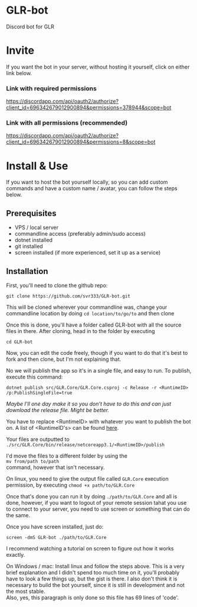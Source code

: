 # GLR-bot
Discord bot for GLR

# Invite

If you want the bot in your server, without hosting it yourself, click on either link below.

### Link with required permissions
https://discordapp.com/api/oauth2/authorize?client_id=696342679012900894&permissions=378944&scope=bot

### Link with all permissions (recommended)
https://discordapp.com/api/oauth2/authorize?client_id=696342679012900894&permissions=8&scope=bot

# Install & Use

If you want to host the bot yourself locally, so you can add custom commands and have a custom name / avatar, you can follow the steps below.

## Prerequisites 

- VPS / local server
- commandline access (preferably admin/sudo access)
- dotnet installed
- git installed
- screen installed (if more experienced, set it up as a service)
  
## Installation

First, you'll need to clone the github repo:  

`git clone https://github.com/svr333/GLR-bot.git`  

This will be cloned wherever your commandline was, change your commandline location by doing `cd location/to/go/to` and then clone

Once this is done, you'll have a folder called GLR-bot with all the source files in there.
After cloning, head in to the folder by executing

`cd GLR-bot`

Now, you can edit the code freely, though if you want to do that it's best to fork and then clone, but I'm not explaining that.

No we will publish the app so it's in a single file, and easy to run. To publish, execute this command:

`dotnet publish src/GLR.Core/GLR.Core.csproj -c Release -r <RuntimeID> /p:PublishSingleFile=true`

*Maybe I'll one day make it so you don't have to do this and can just download the release file. Might be better.*

You have to replace \<RuntimeID> with whatever you want to publish the bot on. A list of <RuntimeID's> can be found [here](https://docs.microsoft.com/en-us/dotnet/core/rid-catalog).

Your files are outputted to `./src/GLR.Core/bin/release/netcoreapp3.1/<RuntimeID>/publish` 

I'd move the files to a different folder by using the  
`mv from/path to/path`  
command, however that isn't necessary.

On linux, you need to give the output file called `GLR.Core` execution permission, by executing `chmod +x path/to/GLR.Core`

Once that's done you can run it by doing `./path/to/GLR.Core` and all is done, however, if you want to logout of your remote session tahat you use to connect to your server, you need to use screen or something that can do the same.

Once you have screen installed, just do:  

`screen -dmS GLR-bot ./path/to/GLR.Core`  

I recommend watching a tutorial on screen to figure out how it works exactly.

On Windows / mac: Install linux and follow the steps above.
This is a very brief explanation and I didn't spend too much time on it, you'll probably have to look a few things up, but the gist is there.
I also don't think it is necessary to build the bot yourself, since it is still in development and not the most stable.  
Also, yes, this paragraph is only done so this file has 69 lines of 'code'.
